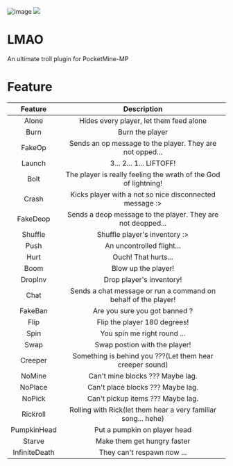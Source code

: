 ![image](https://user-images.githubusercontent.com/33188123/158940956-9406baec-ae21-4260-be95-b799ad95c793.png)
[![](https://poggit.pmmp.io/shield.state/lmao)](https://poggit.pmmp.io/p/lmao)
# LMAO
An ultimate troll plugin for PocketMine-MP
# Feature
|Feature|Description|
|:--:|:--:|
|Alone|Hides every player, let them feed alone|
|Burn|Burn the player|
|FakeOp|Sends an op message to the player. They are not opped...|
|Launch|3... 2... 1... LIFTOFF!|
|Bolt|The player is really feeling the wrath of the God of lightning!|
|Crash|Kicks player with a not so nice disconnected message :>|
|FakeDeop|Sends a deop message to the player. They are not deopped...|
|Shuffle|Shuffle player's inventory :>|
|Push|An uncontrolled flight...|
|Hurt|Ouch! That hurts...|
|Boom|Blow up the player!|
|DropInv|Drop player's inventory!|
|Chat|Sends a chat message or run a command on behalf of the player!|
|FakeBan|Are you sure you got banned ?|
|Flip|Flip the player 180 degrees!|
|Spin|You spin me right round ...|
|Swap|Swap postion with the player!|
|Creeper|Something is behind you ???(Let them hear creeper sound)|
|NoMine|Can't mine blocks ??? Maybe lag.|
|NoPlace|Can't place blocks ??? Maybe lag.|
|NoPick|Can't pickup items ??? Maybe lag.|
|Rickroll|Rolling with Rick(let them hear a very familiar song... hehe)|
|PumpkinHead|Put a pumpkin on player head|
|Starve|Make them get hungry faster|
|InfiniteDeath|They can't respawn now ...|
